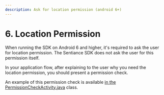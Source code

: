 ```yaml
---
description: Ask for location permission (android 6+)
---
```


# 6. Location Permission

When running the SDK on Android 6 and higher, it's required to ask the user for location permission. The Sentiance SDK does not ask the user for this permission itself.

In your application flow, after explaining to the user why you need the location permission, you should present a permission check.

An example of this permission check is available [in the PermissionCheckActivity.java](https://github.com/sentiance/sdk-starter-android/blob/master/app/src/main/java/com/sentiance/sdkstarter/PermissionCheckActivity.java) class.

